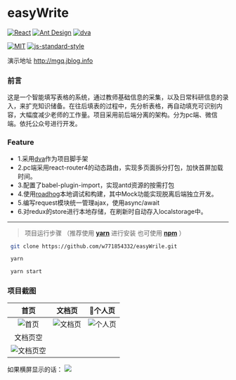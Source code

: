 # easyWrite

[![React](https://img.shields.io/badge/react-^15.4.0-brightgreen.svg?style=flat-square)](https://github.com/facebook/react)
[![Ant Design](https://img.shields.io/badge/ant--design-^2.13.3-yellowgreen.svg?style=flat-square)](https://github.com/ant-design/ant-design)
[![dva](https://img.shields.io/badge/dva-^1.2.1-orange.svg?style=flat-square)](https://github.com/dvajs/dva)

[![MIT](https://img.shields.io/dub/l/vibe-d.svg?style=flat-square)](http://opensource.org/licenses/MIT)
[![js-standard-style](https://img.shields.io/badge/code%20style-standard-brightgreen.svg)](http://standardjs.com)

演示地址 <http://mgq.jblog.info>


### 前言 

这是一个智能填写表格的系统，通过教师基础信息的采集，以及日常科研信息的录入，来扩充知识储备。在往后填表的过程中，先分析表格，再自动填充可识别内容，大幅度减少老师的工作量。项目采用前后端分离的架构。分为pc端、微信端。依托公众号进行开发。

### Feature
-  1.采用[dva](https://github.com/dvajs/dva)作为项目脚手架
-  2.pc端采用react-router4的动态路由，实现多页面拆分打包，加快首屏加载时间。
-  3.配置了babel-plugin-import，实现antd资源的按需打包
-  4.使用[roadhog](https://github.com/sorrycc/roadhog)本地调试和构建，其中Mock功能实现脱离后端独立开发。
-  5.编写request模块统一管理ajax，使用async/await
-  6.对redux的store进行本地存储，在刷新时自动存入localstorage中。

***
> 项目运行步骤 （推荐使用 **[yarn](https://github.com/yarnpkg/yarn)** 进行安装 也可使用 **[npm](https://github.com/npm/npm)** ）
```bash
 git clone https://github.com/w771854332/easyWrile.git
```
```bash
 yarn
```
```bash
 yarn start
```

### 项目截图

|首页|文档页|个人页|
|:--:|:--:|:--:|
![首页](http://blog.bengiw.com:3000/screenshot/easyWrite.png)|![文档页](http://blog.bengiw.com:3000/screenshot/easyWrite2.png)|![个人页](http://blog.bengiw.com:3000/screenshot/easyWrite3.png)
|文档页空|
![文档页空](http://blog.bengiw.com:3000/screenshot/easyWrite4.png)|


如果横屏显示的话：
![](http://blog.bengiw.com:3000/screenshot/easyWrite5.png)



